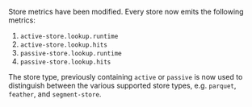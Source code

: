 Store metrics have been modified. Every store now emits the following metrics:

1. `active-store.lookup.runtime`
2. `active-store.lookup.hits`
3. `passive-store.lookup.runtime`
4. `passive-store.lookup.hits`

The store type, previously containing `active` or `passive` is now used to
distinguish between the various supported store types, e.g. `parquet`,
`feather`, and `segment-store`.

